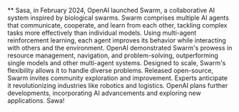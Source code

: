 ** Sasa, in February 2024, OpenAI launched Swarm, a collaborative AI system inspired by biological swarms. Swarm comprises multiple AI agents that communicate, cooperate, and learn from each other, tackling complex tasks more effectively than individual models. Using multi-agent reinforcement learning, each agent improves its behavior while interacting with others and the environment. OpenAI demonstrated Swarm's prowess in resource management, navigation, and problem-solving, outperforming single models and other multi-agent systems. Designed to scale, Swarm's flexibility allows it to handle diverse problems. Released open-source, Swarm invites community exploration and improvement. Experts anticipate it revolutionizing industries like robotics and logistics. OpenAI plans further developments, incorporating AI advancements and exploring new applications. Sawa!